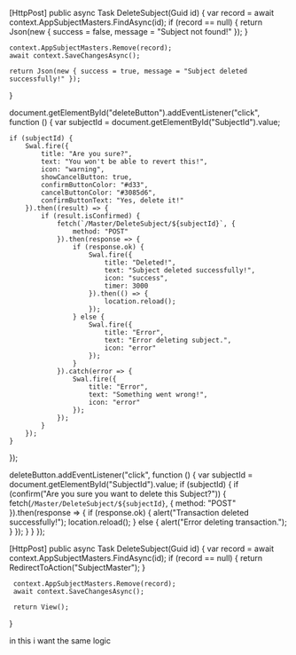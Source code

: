 [HttpPost]
public async Task<IActionResult> DeleteSubject(Guid id)
{
    var record = await context.AppSubjectMasters.FindAsync(id);
    if (record == null)
    {
        return Json(new { success = false, message = "Subject not found!" });
    }

    context.AppSubjectMasters.Remove(record);
    await context.SaveChangesAsync();

    return Json(new { success = true, message = "Subject deleted successfully!" });
}

document.getElementById("deleteButton").addEventListener("click", function () {
    var subjectId = document.getElementById("SubjectId").value;

    if (subjectId) {
        Swal.fire({
            title: "Are you sure?",
            text: "You won't be able to revert this!",
            icon: "warning",
            showCancelButton: true,
            confirmButtonColor: "#d33",
            cancelButtonColor: "#3085d6",
            confirmButtonText: "Yes, delete it!"
        }).then((result) => {
            if (result.isConfirmed) {
                fetch(`/Master/DeleteSubject/${subjectId}`, {
                    method: "POST"
                }).then(response => {
                    if (response.ok) {
                        Swal.fire({
                            title: "Deleted!",
                            text: "Subject deleted successfully!",
                            icon: "success",
                            timer: 3000
                        }).then(() => {
                            location.reload();
                        });
                    } else {
                        Swal.fire({
                            title: "Error",
                            text: "Error deleting subject.",
                            icon: "error"
                        });
                    }
                }).catch(error => {
                    Swal.fire({
                        title: "Error",
                        text: "Something went wrong!",
                        icon: "error"
                    });
                });
            }
        });
    }
});



deleteButton.addEventListener("click", function () {
    var subjectId = document.getElementById("SubjectId").value;
    if (subjectId) {
        if (confirm("Are you sure you want to delete this Subject?")) {
            fetch(`/Master/DeleteSubject/${subjectId}`, {
                method: "POST"
            }).then(response => {
                if (response.ok) {
                    alert("Transaction deleted successfully!");
                    location.reload();
                } else {
                    alert("Error deleting transaction.");
                }
            });
        }
    }
});


 [HttpPost]
 public async Task<IActionResult> DeleteSubject(Guid id)
 {
     var record = await context.AppSubjectMasters.FindAsync(id);
     if (record == null)
     {
         return RedirectToAction("SubjectMaster");
     }

     context.AppSubjectMasters.Remove(record);
     await context.SaveChangesAsync();

     return View();
 }

in this i want the same logic 
